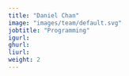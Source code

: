 ```yaml
---
title: "Daniel Chan"
image: "images/team/default.svg"
jobtitle: "Programming"
igurl: 
ghurl: 
liurl:
weight: 2
---
```


